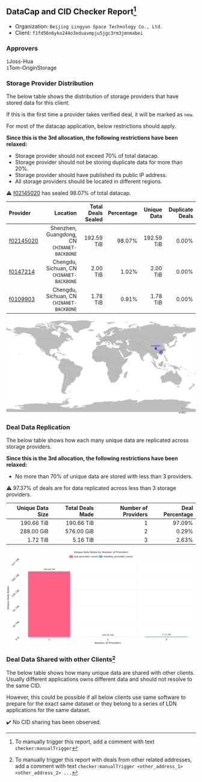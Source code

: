 ## DataCap and CID Checker Report[^1]
 - Organization: `Beijing Lingyun Space Technology Co., Ltd.`
 - Client: `f1fd56n6yko244o3eduavmpju5jgc3rm3jmnmabei`
### Approvers
`1`Joss-Hua<br/>`1`Tom-OriginStorage

### Storage Provider Distribution
The below table shows the distribution of storage providers that have stored data for this client.

If this is the first time a provider takes verified deal, it will be marked as `new`.

For most of the datacap application, below restrictions should apply.

**Since this is the 3rd allocation, the following restrictions have been relaxed:**
 - Storage provider should not exceed 70% of total datacap.
 - Storage provider should not be storing duplicate data for more than 20%.
 - Storage provider should have published its public IP address.
 - All storage providers should be located in different regions.

⚠️ [f02145020](https://filfox.info/en/address/f02145020) has sealed 98.07% of total datacap.

| Provider                                              |                                        Location | Total Deals Sealed | Percentage | Unique Data | Duplicate Deals |
| :---------------------------------------------------- | ----------------------------------------------: | -----------------: | ---------: | ----------: | --------------: |
| [f02145020](https://filfox.info/en/address/f02145020) | Shenzhen, Guangdong, CN<br/>`CHINANET-BACKBONE` |         192.59 TiB |     98.07% |  192.59 TiB |           0.00% |
| [f0147214](https://filfox.info/en/address/f0147214)   |    Chengdu, Sichuan, CN<br/>`CHINANET-BACKBONE` |           2.00 TiB |      1.02% |    2.00 TiB |           0.00% |
| [f0109903](https://filfox.info/en/address/f0109903)   |    Chengdu, Sichuan, CN<br/>`CHINANET-BACKBONE` |           1.78 TiB |      0.91% |    1.78 TiB |           0.00% |

<img src="https://raw.githubusercontent.com/data-preservation-programs/filplus-checker-assets/main/filecoin-project/filecoin-plus-large-datasets/issues/1348/1693829864833.png"/>

### Deal Data Replication
The below table shows how each many unique data are replicated across storage providers.


**Since this is the 3rd allocation, the following restrictions have been relaxed:**
- No more than 70% of unique data are stored with less than 3 providers.

⚠️ 97.37% of deals are for data replicated across less than 3 storage providers.

| Unique Data Size | Total Deals Made | Number of Providers | Deal Percentage |
| ---------------: | ---------------: | ------------------: | --------------: |
|       190.66 TiB |       190.66 TiB |                   1 |          97.09% |
|       288.00 GiB |       576.00 GiB |                   2 |           0.29% |
|         1.72 TiB |         5.16 TiB |                   3 |           2.63% |

<img src="https://raw.githubusercontent.com/data-preservation-programs/filplus-checker-assets/main/filecoin-project/filecoin-plus-large-datasets/issues/1348/1693829866006.png"/>

### Deal Data Shared with other Clients[^3]
The below table shows how many unique data are shared with other clients.
Usually different applications owns different data and should not resolve to the same CID.

However, this could be possible if all below clients use same software to prepare for the exact same dataset or they belong to a series of LDN applications for the same dataset.

✔️ No CID sharing has been observed.

[^1]: To manually trigger this report, add a comment with text `checker:manualTrigger`

[^2]: Deals from those addresses are combined into this report as they are specified with `checker:manualTrigger`

[^3]: To manually trigger this report with deals from other related addresses, add a comment with text `checker:manualTrigger <other_address_1> <other_address_2> ...`
